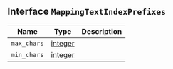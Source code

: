 ## Interface `MappingTextIndexPrefixes`

| Name | Type | Description |
| - | - | - |
| `max_chars` | [integer](./integer.md) | &nbsp; |
| `min_chars` | [integer](./integer.md) | &nbsp; |
